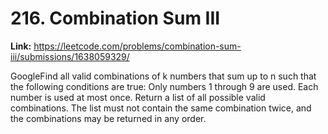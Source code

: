# 216. Combination Sum III

**Link:** https://leetcode.com/problems/combination-sum-iii/submissions/1638059329/

GoogleFind all valid combinations of k numbers that sum up to n such that the following conditions are true: Only numbers 1 through 9 are used. Each number is used at most once. Return a list of all possible valid combinations. The list must not contain the same combination twice, and the combinations may be returned in any order.

